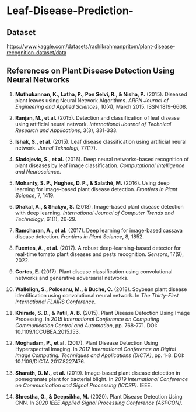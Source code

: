 # Leaf-Disease-Prediction-

## Dataset 

https://www.kaggle.com/datasets/rashikrahmanpritom/plant-disease-recognition-dataset/data

## References on Plant Disease Detection Using Neural Networks

1. **Muthukannan, K., Latha, P., Pon Selvi, R., & Nisha, P.** (2015). Diseased plant leaves using Neural Network Algorithms. *ARPN Journal of Engineering and Applied Sciences*, 10(4), March 2015. ISSN 1819-6608.
   
2. **Ranjan, M., et al.** (2015). Detection and classification of leaf disease using artificial neural network. *International Journal of Technical Research and Applications*, 3(3), 331-333.

3. **Ishak, S., et al.** (2015). Leaf disease classification using artificial neural network. *Jurnal Teknologi*, 77(17).

4. **Sladojevic, S., et al.** (2016). Deep neural networks-based recognition of plant diseases by leaf image classification. *Computational Intelligence and Neuroscience*.

5. **Mohanty, S. P., Hughes, D. P., & Salathé, M.** (2016). Using deep learning for image-based plant disease detection. *Frontiers in Plant Science*, 7, 1419.

6. **Dhakal, A., & Shakya, S.** (2018). Image-based plant disease detection with deep learning. *International Journal of Computer Trends and Technology*, 61(1), 26-29.

7. **Ramcharan, A., et al.** (2017). Deep learning for image-based cassava disease detection. *Frontiers in Plant Science*, 8, 1852.

8. **Fuentes, A., et al.** (2017). A robust deep-learning-based detector for real-time tomato plant diseases and pests recognition. *Sensors*, 17(9), 2022.

9. **Cortes, E.** (2017). Plant disease classification using convolutional networks and generative adversarial networks.

10. **Wallelign, S., Polceanu, M., & Buche, C.** (2018). Soybean plant disease identification using convolutional neural network. In *The Thirty-First International FLAIRS Conference*.

11. **Khirade, S. D., & Patil, A. B.** (2015). Plant Disease Detection Using Image Processing. In *2015 International Conference on Computing Communication Control and Automation*, pp. 768-771. DOI: 10.1109/ICCUBEA.2015.153.

12. **Moghadam, P., et al.** (2017). Plant Disease Detection Using Hyperspectral Imaging. In *2017 International Conference on Digital Image Computing: Techniques and Applications (DICTA)*, pp. 1-8. DOI: 10.1109/DICTA.2017.8227476.

13. **Sharath, D. M., et al.** (2019). Image-based plant disease detection in pomegranate plant for bacterial blight. In *2019 International Conference on Communication and Signal Processing (ICCSP)*. IEEE.

14. **Shrestha, G., & Deepsikha, M.** (2020). Plant Disease Detection Using CNN. In *2020 IEEE Applied Signal Processing Conference (ASPCON)*.

